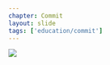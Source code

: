 ```yaml
---
chapter: Commit
layout: slide
tags: ['education/commit']
---
```


<img class="diagram" src="assets/diagrams/three-stage-thinking.png">
